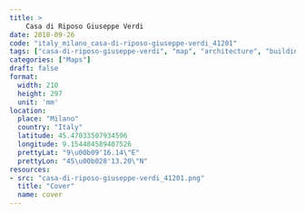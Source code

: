 ```yaml
---
title: > 
    Casa di Riposo Giuseppe Verdi
date: 2018-09-26
code: "italy_milano_casa-di-riposo-giuseppe-verdi_41201"
tags: ["casa-di-riposo-giuseppe-verdi", "map", "architecture", "buildings", "Milano", "Italy"]
categories: ["Maps"]
draft: false
format:
  width: 210
  height: 297
  unit: 'mm'
location:
  place: "Milano"
  country: "Italy"
  latitude: 45.47033507934596
  longitude: 9.154484589407526
  prettyLat: "9\u00b09'16.14\"E"
  prettyLon: "45\u00b028'13.20\"N"
resources:
- src: "casa-di-riposo-giuseppe-verdi_41201.png"
  title: "Cover"
  name: cover
---
```

